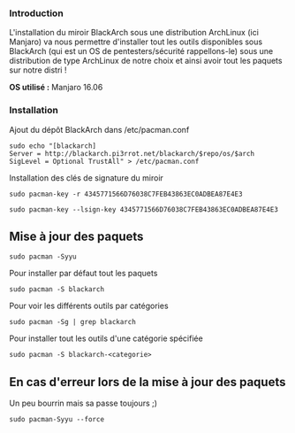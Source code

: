 ### Introduction
L'installation du miroir BlackArch sous une distribution ArchLinux (ici Manjaro) va nous permettre d'installer tout les outils disponibles sous BlackArch (qui est un OS de pentesters/sécurité rappellons-le) sous une distribution de type ArchLinux de notre choix et ainsi avoir tout les paquets sur notre distri !

**OS utilisé :** Manjaro 16.06

### Installation

Ajout du dépôt BlackArch dans /etc/pacman.conf

```
sudo echo "[blackarch]
Server = http://blackarch.pi3rrot.net/blackarch/$repo/os/$arch
SigLevel = Optional TrustAll" > /etc/pacman.conf
```

Installation des clés de signature du miroir

```
sudo pacman-key -r 4345771566D76038C7FEB43863EC0ADBEA87E4E3
```

```
sudo pacman-key --lsign-key 4345771566D76038C7FEB43863EC0ADBEA87E4E3
```

## Mise à jour des paquets

```
sudo pacman -Syyu
```

Pour installer par défaut tout les paquets

```
sudo pacman -S blackarch
```

Pour voir les différents outils par catégories

```
sudo pacman -Sg | grep blackarch
```

Pour installer tout les outils d'une catégorie spécifiée

```
sudo pacman -S blackarch-<categorie>
```

## En cas d'erreur lors de la mise à jour des paquets

Un peu bourrin mais sa passe toujours ;)

```
sudo pacman-Syyu --force
```
